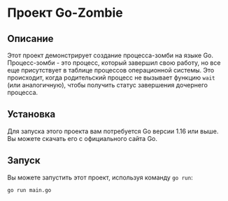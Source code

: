 # Проект Go-Zombie

## Описание

Этот проект демонстрирует создание процесса-зомби на языке Go. Процесс-зомби - это процесс, который завершил свою работу, но все еще присутствует в таблице процессов операционной системы. Это происходит, когда родительский процесс не вызывает функцию `wait` (или аналогичную), чтобы получить статус завершения дочернего процесса.

## Установка

Для запуска этого проекта вам потребуется Go версии 1.16 или выше. Вы можете скачать его с официального сайта Go.

## Запуск

Вы можете запустить этот проект, используя команду `go run`:

```bash
go run main.go
```

